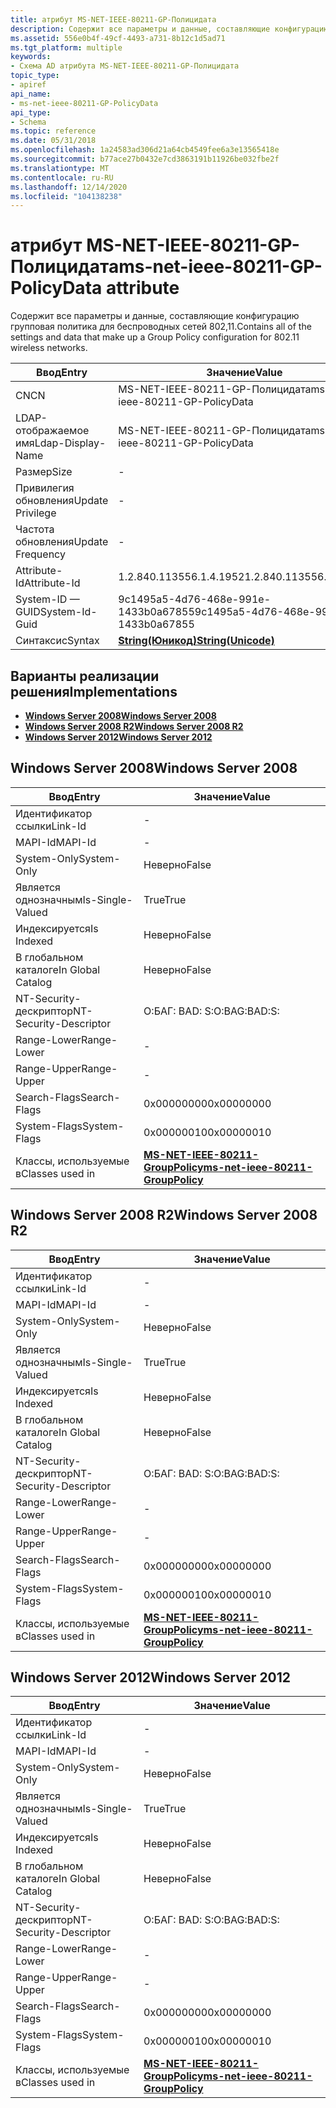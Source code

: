 ```yaml
---
title: атрибут MS-NET-IEEE-80211-GP-Полицидата
description: Содержит все параметры и данные, составляющие конфигурацию групповая политика для беспроводных сетей 802,11.
ms.assetid: 556e0b4f-49cf-4493-a731-8b12c1d5ad71
ms.tgt_platform: multiple
keywords:
- Схема AD атрибута MS-NET-IEEE-80211-GP-Полицидата
topic_type:
- apiref
api_name:
- ms-net-ieee-80211-GP-PolicyData
api_type:
- Schema
ms.topic: reference
ms.date: 05/31/2018
ms.openlocfilehash: 1a24583ad306d21a64cb4549fee6a3e13565418e
ms.sourcegitcommit: b77ace27b0432e7cd3863191b11926be032fbe2f
ms.translationtype: MT
ms.contentlocale: ru-RU
ms.lasthandoff: 12/14/2020
ms.locfileid: "104138238"
---
```

# <a name="ms-net-ieee-80211-gp-policydata-attribute"></a><span data-ttu-id="0cb09-104">атрибут MS-NET-IEEE-80211-GP-Полицидата</span><span class="sxs-lookup"><span data-stu-id="0cb09-104">ms-net-ieee-80211-GP-PolicyData attribute</span></span>

<span data-ttu-id="0cb09-105">Содержит все параметры и данные, составляющие конфигурацию групповая политика для беспроводных сетей 802,11.</span><span class="sxs-lookup"><span data-stu-id="0cb09-105">Contains all of the settings and data that make up a Group Policy configuration for 802.11 wireless networks.</span></span>



| <span data-ttu-id="0cb09-106">Ввод</span><span class="sxs-lookup"><span data-stu-id="0cb09-106">Entry</span></span> | <span data-ttu-id="0cb09-107">Значение</span><span class="sxs-lookup"><span data-stu-id="0cb09-107">Value</span></span> |
|-------------------|---------------------------------------------|
| <span data-ttu-id="0cb09-108">CN</span><span class="sxs-lookup"><span data-stu-id="0cb09-108">CN</span></span>                | <span data-ttu-id="0cb09-109">MS-NET-IEEE-80211-GP-Полицидата</span><span class="sxs-lookup"><span data-stu-id="0cb09-109">ms-net-ieee-80211-GP-PolicyData</span></span>             |
| <span data-ttu-id="0cb09-110">LDAP-отображаемое имя</span><span class="sxs-lookup"><span data-stu-id="0cb09-110">Ldap-Display-Name</span></span> | <span data-ttu-id="0cb09-111">MS-NET-IEEE-80211-GP-Полицидата</span><span class="sxs-lookup"><span data-stu-id="0cb09-111">ms-net-ieee-80211-GP-PolicyData</span></span>             |
| <span data-ttu-id="0cb09-112">Размер</span><span class="sxs-lookup"><span data-stu-id="0cb09-112">Size</span></span>              | \-                                          |
| <span data-ttu-id="0cb09-113">Привилегия обновления</span><span class="sxs-lookup"><span data-stu-id="0cb09-113">Update Privilege</span></span>  | \-                                          |
| <span data-ttu-id="0cb09-114">Частота обновления</span><span class="sxs-lookup"><span data-stu-id="0cb09-114">Update Frequency</span></span>  | \-                                          |
| <span data-ttu-id="0cb09-115">Attribute-Id</span><span class="sxs-lookup"><span data-stu-id="0cb09-115">Attribute-Id</span></span>      | <span data-ttu-id="0cb09-116">1.2.840.113556.1.4.1952</span><span class="sxs-lookup"><span data-stu-id="0cb09-116">1.2.840.113556.1.4.1952</span></span>                     |
| <span data-ttu-id="0cb09-117">System-ID — GUID</span><span class="sxs-lookup"><span data-stu-id="0cb09-117">System-Id-Guid</span></span>    | <span data-ttu-id="0cb09-118">9c1495a5-4d76-468e-991e-1433b0a67855</span><span class="sxs-lookup"><span data-stu-id="0cb09-118">9c1495a5-4d76-468e-991e-1433b0a67855</span></span>        |
| <span data-ttu-id="0cb09-119">Синтаксис</span><span class="sxs-lookup"><span data-stu-id="0cb09-119">Syntax</span></span>            | [<span data-ttu-id="0cb09-120">**String(Юникод)**</span><span class="sxs-lookup"><span data-stu-id="0cb09-120">**String(Unicode)**</span></span>](s-string-unicode.md) |



## <a name="implementations"></a><span data-ttu-id="0cb09-121">Варианты реализации решения</span><span class="sxs-lookup"><span data-stu-id="0cb09-121">Implementations</span></span>

-   [<span data-ttu-id="0cb09-122">**Windows Server 2008**</span><span class="sxs-lookup"><span data-stu-id="0cb09-122">**Windows Server 2008**</span></span>](#windows-server-2008)
-   [<span data-ttu-id="0cb09-123">**Windows Server 2008 R2**</span><span class="sxs-lookup"><span data-stu-id="0cb09-123">**Windows Server 2008 R2**</span></span>](#windows-server-2008-r2)
-   [<span data-ttu-id="0cb09-124">**Windows Server 2012**</span><span class="sxs-lookup"><span data-stu-id="0cb09-124">**Windows Server 2012**</span></span>](#windows-server-2012)

## <a name="windows-server-2008"></a><span data-ttu-id="0cb09-125">Windows Server 2008</span><span class="sxs-lookup"><span data-stu-id="0cb09-125">Windows Server 2008</span></span>



| <span data-ttu-id="0cb09-126">Ввод</span><span class="sxs-lookup"><span data-stu-id="0cb09-126">Entry</span></span> | <span data-ttu-id="0cb09-127">Значение</span><span class="sxs-lookup"><span data-stu-id="0cb09-127">Value</span></span> |
|------------------------|-------------------------------------------------------------------------------------|
| <span data-ttu-id="0cb09-128">Идентификатор ссылки</span><span class="sxs-lookup"><span data-stu-id="0cb09-128">Link-Id</span></span>                | \-                                                                                  |
| <span data-ttu-id="0cb09-129">MAPI-Id</span><span class="sxs-lookup"><span data-stu-id="0cb09-129">MAPI-Id</span></span>                | \-                                                                                  |
| <span data-ttu-id="0cb09-130">System-Only</span><span class="sxs-lookup"><span data-stu-id="0cb09-130">System-Only</span></span>            | <span data-ttu-id="0cb09-131">Неверно</span><span class="sxs-lookup"><span data-stu-id="0cb09-131">False</span></span>                                                                               |
| <span data-ttu-id="0cb09-132">Является однозначным</span><span class="sxs-lookup"><span data-stu-id="0cb09-132">Is-Single-Valued</span></span>       | <span data-ttu-id="0cb09-133">True</span><span class="sxs-lookup"><span data-stu-id="0cb09-133">True</span></span>                                                                                |
| <span data-ttu-id="0cb09-134">Индексируется</span><span class="sxs-lookup"><span data-stu-id="0cb09-134">Is Indexed</span></span>             | <span data-ttu-id="0cb09-135">Неверно</span><span class="sxs-lookup"><span data-stu-id="0cb09-135">False</span></span>                                                                               |
| <span data-ttu-id="0cb09-136">В глобальном каталоге</span><span class="sxs-lookup"><span data-stu-id="0cb09-136">In Global Catalog</span></span>      | <span data-ttu-id="0cb09-137">Неверно</span><span class="sxs-lookup"><span data-stu-id="0cb09-137">False</span></span>                                                                               |
| <span data-ttu-id="0cb09-138">NT-Security-дескриптор</span><span class="sxs-lookup"><span data-stu-id="0cb09-138">NT-Security-Descriptor</span></span> | <span data-ttu-id="0cb09-139">О:БАГ: BAD: S:</span><span class="sxs-lookup"><span data-stu-id="0cb09-139">O:BAG:BAD:S:</span></span>                                                                        |
| <span data-ttu-id="0cb09-140">Range-Lower</span><span class="sxs-lookup"><span data-stu-id="0cb09-140">Range-Lower</span></span>            | \-                                                                                  |
| <span data-ttu-id="0cb09-141">Range-Upper</span><span class="sxs-lookup"><span data-stu-id="0cb09-141">Range-Upper</span></span>            | \-                                                                                  |
| <span data-ttu-id="0cb09-142">Search-Flags</span><span class="sxs-lookup"><span data-stu-id="0cb09-142">Search-Flags</span></span>           | <span data-ttu-id="0cb09-143">0x00000000</span><span class="sxs-lookup"><span data-stu-id="0cb09-143">0x00000000</span></span>                                                                          |
| <span data-ttu-id="0cb09-144">System-Flags</span><span class="sxs-lookup"><span data-stu-id="0cb09-144">System-Flags</span></span>           | <span data-ttu-id="0cb09-145">0x00000010</span><span class="sxs-lookup"><span data-stu-id="0cb09-145">0x00000010</span></span>                                                                          |
| <span data-ttu-id="0cb09-146">Классы, используемые в</span><span class="sxs-lookup"><span data-stu-id="0cb09-146">Classes used in</span></span>        | [<span data-ttu-id="0cb09-147">**MS-NET-IEEE-80211-GroupPolicy**</span><span class="sxs-lookup"><span data-stu-id="0cb09-147">**ms-net-ieee-80211-GroupPolicy**</span></span>](c-ms-net-ieee-80211-grouppolicy.md)<br/> |



## <a name="windows-server-2008-r2"></a><span data-ttu-id="0cb09-148">Windows Server 2008 R2</span><span class="sxs-lookup"><span data-stu-id="0cb09-148">Windows Server 2008 R2</span></span>



| <span data-ttu-id="0cb09-149">Ввод</span><span class="sxs-lookup"><span data-stu-id="0cb09-149">Entry</span></span> | <span data-ttu-id="0cb09-150">Значение</span><span class="sxs-lookup"><span data-stu-id="0cb09-150">Value</span></span> |
|------------------------|-------------------------------------------------------------------------------------|
| <span data-ttu-id="0cb09-151">Идентификатор ссылки</span><span class="sxs-lookup"><span data-stu-id="0cb09-151">Link-Id</span></span>                | \-                                                                                  |
| <span data-ttu-id="0cb09-152">MAPI-Id</span><span class="sxs-lookup"><span data-stu-id="0cb09-152">MAPI-Id</span></span>                | \-                                                                                  |
| <span data-ttu-id="0cb09-153">System-Only</span><span class="sxs-lookup"><span data-stu-id="0cb09-153">System-Only</span></span>            | <span data-ttu-id="0cb09-154">Неверно</span><span class="sxs-lookup"><span data-stu-id="0cb09-154">False</span></span>                                                                               |
| <span data-ttu-id="0cb09-155">Является однозначным</span><span class="sxs-lookup"><span data-stu-id="0cb09-155">Is-Single-Valued</span></span>       | <span data-ttu-id="0cb09-156">True</span><span class="sxs-lookup"><span data-stu-id="0cb09-156">True</span></span>                                                                                |
| <span data-ttu-id="0cb09-157">Индексируется</span><span class="sxs-lookup"><span data-stu-id="0cb09-157">Is Indexed</span></span>             | <span data-ttu-id="0cb09-158">Неверно</span><span class="sxs-lookup"><span data-stu-id="0cb09-158">False</span></span>                                                                               |
| <span data-ttu-id="0cb09-159">В глобальном каталоге</span><span class="sxs-lookup"><span data-stu-id="0cb09-159">In Global Catalog</span></span>      | <span data-ttu-id="0cb09-160">Неверно</span><span class="sxs-lookup"><span data-stu-id="0cb09-160">False</span></span>                                                                               |
| <span data-ttu-id="0cb09-161">NT-Security-дескриптор</span><span class="sxs-lookup"><span data-stu-id="0cb09-161">NT-Security-Descriptor</span></span> | <span data-ttu-id="0cb09-162">О:БАГ: BAD: S:</span><span class="sxs-lookup"><span data-stu-id="0cb09-162">O:BAG:BAD:S:</span></span>                                                                        |
| <span data-ttu-id="0cb09-163">Range-Lower</span><span class="sxs-lookup"><span data-stu-id="0cb09-163">Range-Lower</span></span>            | \-                                                                                  |
| <span data-ttu-id="0cb09-164">Range-Upper</span><span class="sxs-lookup"><span data-stu-id="0cb09-164">Range-Upper</span></span>            | \-                                                                                  |
| <span data-ttu-id="0cb09-165">Search-Flags</span><span class="sxs-lookup"><span data-stu-id="0cb09-165">Search-Flags</span></span>           | <span data-ttu-id="0cb09-166">0x00000000</span><span class="sxs-lookup"><span data-stu-id="0cb09-166">0x00000000</span></span>                                                                          |
| <span data-ttu-id="0cb09-167">System-Flags</span><span class="sxs-lookup"><span data-stu-id="0cb09-167">System-Flags</span></span>           | <span data-ttu-id="0cb09-168">0x00000010</span><span class="sxs-lookup"><span data-stu-id="0cb09-168">0x00000010</span></span>                                                                          |
| <span data-ttu-id="0cb09-169">Классы, используемые в</span><span class="sxs-lookup"><span data-stu-id="0cb09-169">Classes used in</span></span>        | [<span data-ttu-id="0cb09-170">**MS-NET-IEEE-80211-GroupPolicy**</span><span class="sxs-lookup"><span data-stu-id="0cb09-170">**ms-net-ieee-80211-GroupPolicy**</span></span>](c-ms-net-ieee-80211-grouppolicy.md)<br/> |



## <a name="windows-server-2012"></a><span data-ttu-id="0cb09-171">Windows Server 2012</span><span class="sxs-lookup"><span data-stu-id="0cb09-171">Windows Server 2012</span></span>



| <span data-ttu-id="0cb09-172">Ввод</span><span class="sxs-lookup"><span data-stu-id="0cb09-172">Entry</span></span> | <span data-ttu-id="0cb09-173">Значение</span><span class="sxs-lookup"><span data-stu-id="0cb09-173">Value</span></span> |
|------------------------|-------------------------------------------------------------------------------------|
| <span data-ttu-id="0cb09-174">Идентификатор ссылки</span><span class="sxs-lookup"><span data-stu-id="0cb09-174">Link-Id</span></span>                | \-                                                                                  |
| <span data-ttu-id="0cb09-175">MAPI-Id</span><span class="sxs-lookup"><span data-stu-id="0cb09-175">MAPI-Id</span></span>                | \-                                                                                  |
| <span data-ttu-id="0cb09-176">System-Only</span><span class="sxs-lookup"><span data-stu-id="0cb09-176">System-Only</span></span>            | <span data-ttu-id="0cb09-177">Неверно</span><span class="sxs-lookup"><span data-stu-id="0cb09-177">False</span></span>                                                                               |
| <span data-ttu-id="0cb09-178">Является однозначным</span><span class="sxs-lookup"><span data-stu-id="0cb09-178">Is-Single-Valued</span></span>       | <span data-ttu-id="0cb09-179">True</span><span class="sxs-lookup"><span data-stu-id="0cb09-179">True</span></span>                                                                                |
| <span data-ttu-id="0cb09-180">Индексируется</span><span class="sxs-lookup"><span data-stu-id="0cb09-180">Is Indexed</span></span>             | <span data-ttu-id="0cb09-181">Неверно</span><span class="sxs-lookup"><span data-stu-id="0cb09-181">False</span></span>                                                                               |
| <span data-ttu-id="0cb09-182">В глобальном каталоге</span><span class="sxs-lookup"><span data-stu-id="0cb09-182">In Global Catalog</span></span>      | <span data-ttu-id="0cb09-183">Неверно</span><span class="sxs-lookup"><span data-stu-id="0cb09-183">False</span></span>                                                                               |
| <span data-ttu-id="0cb09-184">NT-Security-дескриптор</span><span class="sxs-lookup"><span data-stu-id="0cb09-184">NT-Security-Descriptor</span></span> | <span data-ttu-id="0cb09-185">О:БАГ: BAD: S:</span><span class="sxs-lookup"><span data-stu-id="0cb09-185">O:BAG:BAD:S:</span></span>                                                                        |
| <span data-ttu-id="0cb09-186">Range-Lower</span><span class="sxs-lookup"><span data-stu-id="0cb09-186">Range-Lower</span></span>            | \-                                                                                  |
| <span data-ttu-id="0cb09-187">Range-Upper</span><span class="sxs-lookup"><span data-stu-id="0cb09-187">Range-Upper</span></span>            | \-                                                                                  |
| <span data-ttu-id="0cb09-188">Search-Flags</span><span class="sxs-lookup"><span data-stu-id="0cb09-188">Search-Flags</span></span>           | <span data-ttu-id="0cb09-189">0x00000000</span><span class="sxs-lookup"><span data-stu-id="0cb09-189">0x00000000</span></span>                                                                          |
| <span data-ttu-id="0cb09-190">System-Flags</span><span class="sxs-lookup"><span data-stu-id="0cb09-190">System-Flags</span></span>           | <span data-ttu-id="0cb09-191">0x00000010</span><span class="sxs-lookup"><span data-stu-id="0cb09-191">0x00000010</span></span>                                                                          |
| <span data-ttu-id="0cb09-192">Классы, используемые в</span><span class="sxs-lookup"><span data-stu-id="0cb09-192">Classes used in</span></span>        | [<span data-ttu-id="0cb09-193">**MS-NET-IEEE-80211-GroupPolicy**</span><span class="sxs-lookup"><span data-stu-id="0cb09-193">**ms-net-ieee-80211-GroupPolicy**</span></span>](c-ms-net-ieee-80211-grouppolicy.md)<br/> |



 

 





